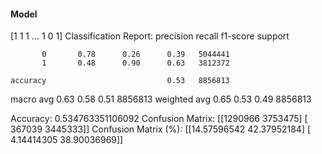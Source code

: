 #### Model
[1 1 1 ... 1 0 1]
Classification Report:
              precision    recall  f1-score   support

           0       0.78      0.26      0.39   5044441
           1       0.48      0.90      0.63   3812372

    accuracy                           0.53   8856813
   macro avg       0.63      0.58      0.51   8856813
weighted avg       0.65      0.53      0.49   8856813

Accuracy: 0.534763351106092
Confusion Matrix:
[[1290966 3753475]
 [ 367039 3445333]]
Confusion Matrix (%):
[[14.57596542 42.37952184]
 [ 4.14414305 38.90036969]]
